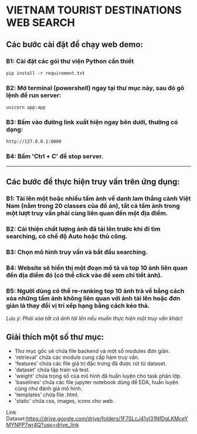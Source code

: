 # VIETNAM TOURIST DESTINATIONS WEB SEARCH

## Các bước cài đặt để chạy web demo:
### B1: Cài đặt các gói thư viện Python cần thiết
```pip install -r requirement.txt```
### B2: Mở terminal (powershell) ngay tại thư mục này, sau đó gõ lệnh để run server:
```uvicorn app:app```
### B3: Bấm vào đường link xuất hiện ngay bên dưới, thường có dạng:
```http://127.0.0.1:8000```
### B4: Bấm 'Ctrl + C' để stop server.
---
## Các bước để thực hiện truy vấn trên ứng dụng:
### B1: Tải lên một hoặc nhiều tấm ảnh về danh lam thắng cảnh Việt Nam (nằm trong 20 classes của đồ án), tất cả tấm ảnh trong một lượt truy vấn phải cùng liên quan đến một địa điểm.
### B2: Cải thiện chất lượng ảnh đã tải lên trước khi đi tìm searching, có chế độ Auto hoặc thủ công.
### B3: Chọn mô hình truy vấn và bắt đầu searching.
### B4: Website sẽ hiển thị một đoạn mô tả và top 10 ảnh liên quan đến địa điểm đó (có thể click vào để xem chi tiết ảnh).
### B5: Người dùng có thể re-ranking top 10 ảnh trả về bằng cách xóa những tấm ảnh không liên quan với ảnh tải lên hoặc đơn giản là thay đổi vị trí xếp hạng bằng cách kéo thả.
*Lưu ý: Phải xóa tất cả ảnh tải lên nếu muốn thực hiện một truy vấn khác!*

## Giải thích một số thư mục:
- Thư mục gốc sẽ chứa file backend và một số modules đơn giản.
- 'retrieval' chứa các module cung cấp hàm truy vấn.
- 'features' chứa các file giá trị đặc trưng đã được rút từ dataset.
- 'dataset' chứa tập train và test.
- 'weight' chứa trọng số của mô hình đã huấn luyện cho task phân lớp.
- 'baselines' chứa các file jupyter notebook dùng để EDA, huấn luyện cũng như đánh giá mô hình.
- 'templates' chứa file .html.
- 'static' chứa css, images, icons cho web.

Link Dataset:https://drive.google.com/drive/folders/1F7SLcJ41yI31NfDgLKMceYMYNPP7wr4Q?usp=drive_link
